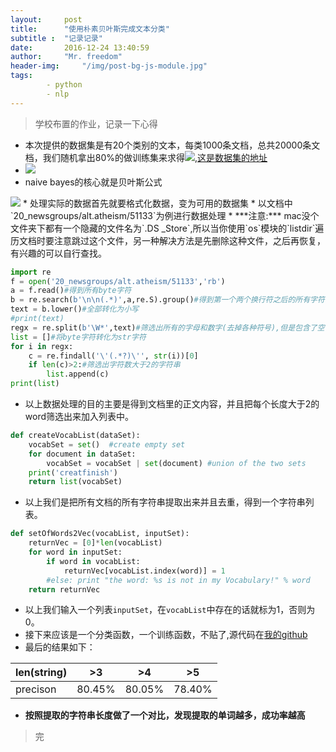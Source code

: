```yaml
---
layout:		post
title: 		"使用朴素贝叶斯完成文本分类"
subtitle :	"记录记录"
date: 		2016-12-24 13:40:59
author: 	"Mr. freedom"
header-img: 	"/img/post-bg-js-module.jpg"
tags:
        - python
        - nlp
---
```


>学校布置的作业，记录一下心得

* 本次提供的数据集是有20个类别的文本，每类1000条文档，总共20000条文档，我们随机拿出80%的做训练集来求得<img src="http://chart.googleapis.com/chart?cht=tx&chl=%7Bp(w_%7Bi%7D%7Cc_%7Bi%7D)" style="border:none;" />,[这是数据集的地址](http://www-2.cs.cmu.edu/afs/cs/project/theo-11/www/naive-bayes.html)
* <img src="http://chart.googleapis.com/chart?cht=tx&chl=p(w_%7B1%7Dw_%7B2%7D...w_%7BN%7D%7Cc_%7Bi%7D)%3D%5Cprod_%7Bi%3D1%7D%5EN%20p(w_%7Bi%7D%7Cc_%7Bi%7D)" style="border:none;" />
* naive bayes的核心就是贝叶斯公式
<img src="http://chart.googleapis.com/chart?cht=tx&chl=p(c_%7Bi%7D%7Cw_%7Bi%7D)%3D%5Cfrac%7Bp(w_%7Bi%7D%7Cc_%7Bi%7D)*p(c_%7Bi%7D)%7D%7Bp(w_%7Bi%7D)%7D" style="border:none;" />
* 处理实际的数据首先就要格式化数据，变为可用的数据集
* 以文档中`20_newsgroups/alt.atheism/51133`为例进行数据处理
* ***注意:*** mac没个文件夹下都有一个隐藏的文件名为`.DS _Store`,所以当你使用`os`模块的`listdir`遍历文档时要注意跳过这个文件，另一种解决方法是先删除这种文件，之后再恢复，有兴趣的可以自行查找。

~~~python
import re
f = open('20_newsgroups/alt.atheism/51133','rb')
a = f.read()#得到所有byte字符
b = re.search(b'\n\n(.*)',a,re.S).group()#得到第一个两个换行符之后的所有字符
text = b.lower()#全部转化为小写
#print(text)
regx = re.split(b'\W*',text)#筛选出所有的字母和数字(去掉各种符号),但是包含了空字符
list = []#将byte字符转化为str字符
for i in regx:
    c = re.findall('\'(.*?)\'', str(i))[0]
    if len(c)>2:#筛选出字符数大于2的字符串
        list.append(c)
print(list)
~~~

* 以上数据处理的目的主要是得到文档里的正文内容，并且把每个长度大于2的word筛选出来加入列表中。

~~~python
def createVocabList(dataSet):
    vocabSet = set()  #create empty set
    for document in dataSet:
        vocabSet = vocabSet | set(document) #union of the two sets
    print('creatfinish')
    return list(vocabSet)
~~~

* 以上我们是把所有文档的所有字符串提取出来并且去重，得到一个字符串列表。

~~~python
def setOfWords2Vec(vocabList, inputSet):
    returnVec = [0]*len(vocabList)
    for word in inputSet:
        if word in vocabList:
            returnVec[vocabList.index(word)] = 1
        #else: print "the word: %s is not in my Vocabulary!" % word
    return returnVec
~~~

* 以上我们输入一个列表`inputSet`，在`vocabList`中存在的话就标为1，否则为0。
* 接下来应该是一个分类函数，一个训练函数，不贴了,源代码在[我的github](https://github.com/soulpacket/pythonwindows/blob/master/naive%20bayes.py)
* 最后的结果如下：

len(string)    | >3        | >4        | >5
---------      | --------- | --------- | ---------
precison       | 80.45%    | 80.05%    | 78.40%

* **按照提取的字符串长度做了一个对比，发现提取的单词越多，成功率越高**

>完











